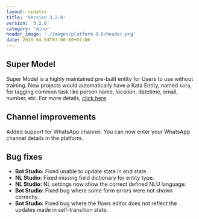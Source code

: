 ```yaml
---
layout: updates
title: 'Version 3.2.0'
version: '3.2.0'
category: 'minor'
header_image: './images/platform-3.0/header.png'
date: 2019-04-04T07:00:00+07:00
---
```


## Super Model

Super Model is a highly maintained pre-built entity for Users to use without training. New projects would automatically have a Kata Entity, named `kata`, for tagging common task like person name, location, datetime, email, number, etc. For more details, [click here](/nl-studio/super-model/).

## Channel improvements

Added support for WhatsApp channel. You can now enter your WhatsApp channel details in the platform.

## Bug fixes

- **Bot Studio:** Fixed unable to update state in end state.
- **NL Studio:** Fixed missing field dictionary for entity type.
- **NL Studio:** NL settings now show the correct defined NLU language.
- **Bot Studio:** Fixed bug where some form errors were not shown correctly.
- **Bot Studio:** Fixed bug where the flows editor does not reflect the updates made in self-transition state.
